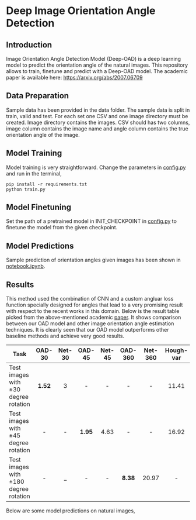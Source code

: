 # Deep Image Orientation Angle Detection

## Introduction
Image Orientation Angle Detection Model (Deep-OAD) is a deep learning model to predict the orientation angle of the natural images. This repository allows to train, finetune and predict with a Deep-OAD model. The academic paper is available here:  https://arxiv.org/abs/2007.06709

## Data Preparation
Sample data has been provided in the data folder. The sample data is split in train, valid and test. For each set one CSV and one image directory must be created. Image directory contains the images. CSV should has two columns, image column contains the image name and angle column contains the true orientation angle of the image. 

## Model Training
Model training is very straightforward. Change the parameters in [config.py](https://github.com/pidahbus/deep-image-orientation-angle-detection/blob/main/config.py) and run in the terminal,
```
pip install -r requirements.txt
python train.py
```

## Model Finetuning
Set the path of a pretrained model in INIT_CHECKPOINT in [config.py](https://github.com/pidahbus/deep-image-orientation-angle-detection/blob/main/config.py) to finetune the model from the given checkpoint.


## Model Predictions
Sample prediction of orientation angles given images has been shown in [notebook.ipynb](https://github.com/pidahbus/deep-image-orientation-angle-detection/blob/main/notebook.ipynb). 


## Results
This method used the combination of CNN and a custom angluar loss function specially designed for angles that lead to a very promising result with respect to the recent works in this domain. Below is the result table picked from the above-mentioned academic [paper](https://arxiv.org/abs/2007.06709). It shows comparison between our OAD model and other image orientation angle estimation techniques. It is clearly seen that our OAD model outperforms other baseline methods and achieve very good results.


| Task                                  | OAD-30 | Net-30 | OAD-45 | Net-45 | OAD-360 | Net-360 | Hough-var | Hough-pow | Fourier   |      
| ------------------------------------- |:------:|:------:|:------:|:------:|:-------:|:-------:|:---------:|:---------:|:---------:|
| Test images with ±30 degree rotation  |**1.52**|   3    |   -    |   -    |    -    |    -    |  11.41    |  10.62    |   10.66   |
| Test images with ±45 degree rotation  |   -    |   -    |**1.95**|  4.63  |    -    |    -    |  16.92    |  13.06    |   16.51   |
| Test images with ±180 degree rotation |   -    |   _    |   -    |   -    |**8.38** |  20.97  |     -     |     -     |     -     |



Below are some model predictions on natural images,



